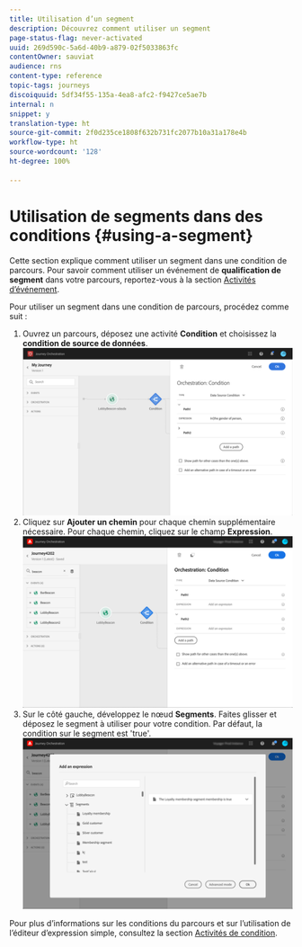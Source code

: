 ```yaml
---
title: Utilisation d’un segment
description: Découvrez comment utiliser un segment
page-status-flag: never-activated
uuid: 269d590c-5a6d-40b9-a879-02f5033863fc
contentOwner: sauviat
audience: rns
content-type: reference
topic-tags: journeys
discoiquuid: 5df34f55-135a-4ea8-afc2-f9427ce5ae7b
internal: n
snippet: y
translation-type: ht
source-git-commit: 2f0d235ce1808f632b731fc2077b10a31a178e4b
workflow-type: ht
source-wordcount: '128'
ht-degree: 100%

---
```




# Utilisation de segments dans des conditions {#using-a-segment}

Cette section explique comment utiliser un segment dans une condition de parcours.
Pour savoir comment utiliser un événement de **qualification de segment** dans votre parcours, reportez-vous à la section [Activités d’événement](../building-journeys/event-activities.md#segment-qualification).

Pour utiliser un segment dans une condition de parcours, procédez comme suit :

1. Ouvrez un parcours, déposez une activité **Condition** et choisissez la **condition de source de données**.
   ![](../assets/journey47.png)
1. Cliquez sur **Ajouter un chemin** pour chaque chemin supplémentaire nécessaire. Pour chaque chemin, cliquez sur le champ **Expression**.
   ![](../assets/segment3.png)
1. Sur le côté gauche, développez le nœud **Segments**. Faites glisser et déposez le segment à utiliser pour votre condition. Par défaut, la condition sur le segment est &#39;true&#39;.
   ![](../assets/segment4.png)

Pour plus d’informations sur les conditions du parcours et sur l’utilisation de l’éditeur d’expression simple, consultez la section [Activités de condition](../building-journeys/condition-activity.md#about_condition).
